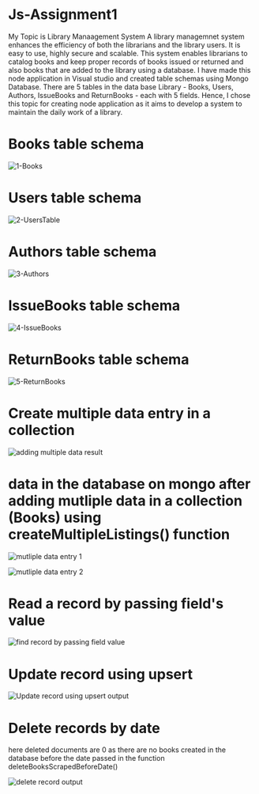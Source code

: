 # Js-Assignment1
My Topic is Library Manaagement System
A library managemnet system enhances the efficiency of both the librarians and the library users. 
It is easy to use, highly secure and scalable. This system enables librarians to catalog books 
and keep proper records of books issued or returned and also books that are added to the library using a database.
I have made this node application in Visual studio and created table schemas using Mongo Database. There are 5 tables in the data base Library - Books, Users, Authors, IssueBooks
and ReturnBooks - each with 5 fields.
Hence, I chose this topic for creating node application as it aims to develop a system to maintain the daily work of a library.
# Books table schema 
![1-Books](https://user-images.githubusercontent.com/78660994/170885647-d0bf75f7-2576-4651-9dca-5134b77f9f8a.PNG)

# Users table schema 
![2-UsersTable](https://user-images.githubusercontent.com/78660994/170885724-7afd0bd4-4eb3-4aaf-aba4-c0bf1fc51207.PNG)

# Authors table schema
![3-Authors](https://user-images.githubusercontent.com/78660994/170885761-40a3fe42-f7e6-4f40-af65-8368b989e84a.PNG)

# IssueBooks table schema 
![4-IssueBooks](https://user-images.githubusercontent.com/78660994/170885789-a568edb5-ffd9-4cb4-8d9c-3558987a8e5b.PNG)

# ReturnBooks table schema 
![5-ReturnBooks](https://user-images.githubusercontent.com/78660994/170885796-3f144e5a-94d2-43ad-9037-08298989569b.PNG)

# Create multiple data entry in a collection
![adding multiple data result](https://user-images.githubusercontent.com/78660994/171063199-16e1b9f7-8b36-4fcc-9ee2-6e8f058bdd3f.PNG)

# data in the database on mongo after adding mutliple data in a collection (Books) using createMultipleListings() function
![mutliple data entry 1](https://user-images.githubusercontent.com/78660994/171063689-4a6b81a5-1b28-4ecc-ac5a-00d742044c20.PNG)

![mutliple data entry 2](https://user-images.githubusercontent.com/78660994/171063696-ae7dd5aa-df54-4c53-85be-7fae0eef0c4a.PNG)

# Read a record by passing field's value
![find record by passing field value](https://user-images.githubusercontent.com/78660994/171063236-9e579450-0ac6-4a37-90d7-bf3fe76a0891.PNG)

# Update record using upsert
![Update record using upsert output](https://user-images.githubusercontent.com/78660994/171063254-8a275a5c-8b74-45f9-8753-3076d4561c56.PNG)

# Delete records by date
here deleted documents are 0 as there are no books created in the database before the date passed in the function deleteBooksScrapedBeforeDate()

![delete record output](https://user-images.githubusercontent.com/78660994/171063285-6bae27cd-05e6-4dca-9900-123c531da6f2.PNG)
